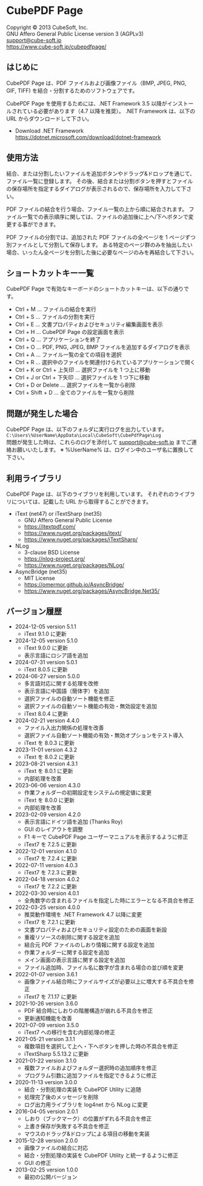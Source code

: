 CubePDF Page
====

Copyright © 2013 CubeSoft, Inc.  
GNU Affero General Public License version 3 (AGPLv3)  
support@cube-soft.jp  
https://www.cube-soft.jp/cubepdfpage/

## はじめに

CubePDF Page は、PDF ファイルおよび画像ファイル（BMP, JPEG, PNG, GIF, TIFF) を結合・分割するためのソフトウェアです。

CubePDF Page を使用するためには、.NET Framework 3.5 以降がインストールされている必要があります（4.7 以降を推奨）。
.NET Framework は、以下の URL からダウンロードして下さい。

* Download .NET Framework  
  https://dotnet.microsoft.com/download/dotnet-framework

## 使用方法

結合、または分割したいファイルを追加ボタンやドラッグ&ドロップを通じて、ファイル一覧に登録します。
その後、結合または分割ボタンを押すとファイルの保存場所を指定するダイアログが表示されるので、保存場所を入力して下さい。

PDF ファイルの結合を行う場合、ファイル一覧の上から順に結合されます。
ファイル一覧での表示順序に関しては、ファイルの追加後に上へ/下へボタンで変更する事ができます。

PDF ファイルの分割では、追加された PDF ファイルの全ページを 1 ページずつ別ファイルとして分割して保存します。
ある特定のページ群のみを抽出したい場合、いったん全ページを分割した後に必要なページのみを再結合して下さい。

## ショートカットキー一覧

CubePDF Page で有効なキーボードのショートカットキーは、以下の通りです。

* Ctrl + M ... ファイルの結合を実行
* Ctrl + S ... ファイルの分割を実行
* Ctrl + E ... 文書プロパティおよびセキュリティ編集画面を表示
* Ctrl + H ... CubePDF Page の設定画面を表示
* Ctrl + Q ... アプリケーションを終了
* Ctrl + O ... PDF, PNG, JPEG, BMP ファイルを追加するダイアログを表示
* Ctrl + A ... ファイル一覧の全ての項目を選択
* Ctrl + R ... 選択中のファイルを関連付けられているアプリケーションで開く
* Ctrl + K or Ctrl + 上矢印 ... 選択ファイルを 1 つ上に移動
* Ctrl + J or Ctrl + 下矢印 ... 選択ファイルを 1 つ下に移動
* Ctrl + D or Delete ... 選択ファイルを一覧から削除
* Ctrl + Shift + D ... 全てのファイルを一覧から削除

## 問題が発生した場合

CubePDF Page は、以下のフォルダに実行ログを出力しています。  
```C:\Users\%UserName\AppData\Local\CubeSoft\CubePdfPage\Log```  
問題が発生した時は、これらのログを添付して support@cube-soft.jp までご連絡お願いいたします。
※ %UserName% は、ログイン中のユーザ名に置換して下さい。  

## 利用ライブラリ

CubePDF Page は、以下のライブラリを利用しています。
それぞれのライブラリについては、記載した URL から取得することができます。

* iText (net47) or iTextSharp (net35)
    - GNU Affero General Public License
    - https://itextpdf.com/
    - https://www.nuget.org/packages/itext/
    - https://www.nuget.org/packages/iTextSharp/
* NLog
    - 3-clause BSD License
    - https://nlog-project.org/
    - https://www.nuget.org/packages/NLog/
* AsyncBridge (net35)
    - MIT License
    - https://omermor.github.io/AsyncBridge/
    - https://www.nuget.org/packages/AsyncBridge.Net35/

## バージョン履歴

* 2024-12-05 version 5.1.1
    - iText 9.1.0 に更新
* 2024-12-05 version 5.1.0
    - iText 9.0.0 に更新
    - 表示言語にロシア語を追加
* 2024-07-31 version 5.0.1
    - iText 8.0.5 に更新
* 2024-06-27 version 5.0.0
    - 多言語対応に関する処理を改修
    - 表示言語に中国語（簡体字）を追加
    - 選択ファイルの自動ソート機能を修正
    - 選択ファイルの自動ソート機能の有効・無効設定を追加
    - iText 8.0.4 に更新
* 2024-02-21 version 4.4.0
    - ファイル入出力関係の処理を改善
    - 選択ファイル自動ソート機能の有効・無効オプションをテスト導入
    - iText を 8.0.3 に更新
* 2023-11-01 version 4.3.2
    - iText を 8.0.2 に更新
* 2023-08-21 version 4.3.1
    - iText を 8.0.1 に更新
    - 内部処理を改善
* 2023-06-06 version 4.3.0
    - 作業フォルダーの初期設定をシステムの規定値に変更
    - iText を 8.0.0 に更新
    - 内部処理を改善
* 2023-02-09 version 4.2.0
    - 表示言語にドイツ語を追加 (Thanks Roy)
    - GUI のレイアウトを調整
    - F1 キーで CubePDF Page ユーザーマニュアルを表示するように修正
    - iText7 を 7.2.5 に更新
* 2022-12-01 version 4.1.0
    - iText7 を 7.2.4 に更新
* 2022-07-11 version 4.0.3
    - iText7 を 7.2.3 に更新
* 2022-04-18 version 4.0.2
    - iText7 を 7.2.2 に更新
* 2022-03-30 version 4.0.1
    - 全角数字の含まれるファイルを指定した時にエラーとなる不具合を修正
* 2022-03-25 version 4.0.0
    - 推奨動作環境を .NET Framework 4.7 以降に変更
    - iText7 を 7.2.1 に更新
    - 文書プロパティおよびセキュリティ設定のための画面を新設
    - 重複リソースの削除に関する設定を追加
    - 結合元 PDF ファイルのしおり情報に関する設定を追加
    - 作業フォルダーに関する設定を追加
    - メイン画面の表示言語に関する設定を追加
    - ファイル追加時、ファイル名に数字が含まれる場合の並び順を変更
* 2022-01-07 version 3.6.1
    - 画像ファイル結合時にファイルサイズが必要以上に増大する不具合を修正
    - iText7 を 7.1.17 に更新
* 2021-10-26 version 3.6.0
    - PDF 結合時にしおりの階層構造が崩れる不具合を修正
    - 更新通知機能を改善
* 2021-07-09 version 3.5.0
    - iText7 への移行を含む内部処理の修正
* 2021-05-21 version 3.1.1
    - 複数項目を選択して上へ・下へボタンを押した時の不具合を修正
    - iTextSharp 5.5.13.2 に更新
* 2021-01-22 version 3.1.0
    - 複数ファイルおよびフォルダー選択時の追加順序を修正
    - プログラム引数に追加ファイルを指定できるように修正
* 2020-11-13 version 3.0.0
    - 結合・分割処理の実装を CubePDF Utility に追随
    - 処理完了後のメッセージを削除
    - ログ出力用ライブラリを log4net から NLog に変更
* 2016-04-05 version 2.0.1
    - しおり（ブックマーク）の位置がずれる不具合を修正
    - 上書き保存が失敗する不具合を修正
    - マウスのドラッグ&ドロップによる項目の移動を実装
* 2015-12-28 version 2.0.0
    - 画像ファイルの結合に対応
    - 結合・分割処理の実装を CubePDF Utility と統一するように修正
    - GUI の修正
* 2013-02-25 version 1.0.0
    - 最初の公開バージョン